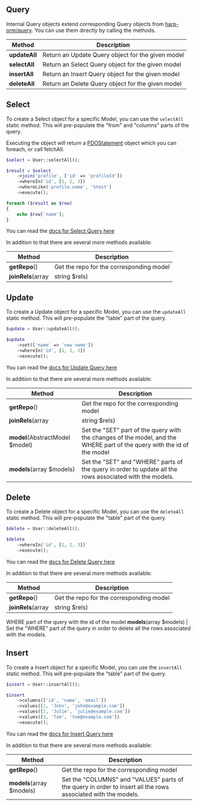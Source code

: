 ## Query

Internal Query objects extend corresponding Query objects from [harp-orm/query](https://github.com/harp-orm/query). You can use them directly by calling the methods.

Method        | Description
--------------|------------------------------------------------
__updateAll__ | Return an Update Query object for the given model
__selectAll__ | Return an Select Query object for the given model
__insertAll__ | Return an Insert Query object for the given model
__deleteAll__ | Return an Delete Query object for the given model

## Select

To create a Select object for a specific Model, you can use the ``selectAll`` static method. This will pre-populate the "from" and "columns" parts of the query.

Executing the object will return a [PDOStatement](http://php.net/manual/en/class.pdostatement.php) object which you can foreach, or call fetchAll.

```php
$select = User::selectAll();

$result = $select
    ->join('profile', ['id' => 'profileId'])
    ->whereIn('id', [1, 2, 3])
    ->whereLike('profile.name', '%test')
    ->execute();

foreach ($result as $row)
{
    echo $row['name'];
}
```

You can read the [docs for Select Query here](harp-orm/query/master/docs/Select.md)

In addition to that there are several more methods available:

Method                           | Description
---------------------------------|------------------------------------------------
__getRepo__()                    | Get the repo for the corresponding model
__joinRels__(array|string $rels) | Perform join on relations, configured in the repo.


## Update

To create a Update object for a specific Model, you can use the ``updateAll`` static method. This will pre-populate the "table" part of the query.

```php
$update = User::updateAll();

$update
    ->set(['name' => 'new name'])
    ->whereIn('id', [1, 2, 3])
    ->execute();
```

You can read the [docs for Update Query here](harp-orm/query/master/docs/Update.md)

In addition to that there are several more methods available:

Method                           | Description
---------------------------------|------------------------------------------------
__getRepo__()                    | Get the repo for the corresponding model
__joinRels__(array|string $rels) | Perform join on relations, configured in the repo.
__model__(AbstractModel $model)  | Set the "SET" part of the query with the changes of the model, and the WHERE part of the query with the id of the model
__models__(array $models)        | Set the "SET" and "WHERE" parts of the query in order to update all the rows associated with the models.

## Delete

To create a Delete object for a specific Model, you can use the ``deleteAll`` static method. This will pre-populate the "table" part of the query.

```php
$delete = User::deleteAll();

$delete
    ->whereIn('id', [1, 2, 3])
    ->execute();
```

You can read the [docs for Delete Query here](harp-orm/query/master/docs/Delete.md)

In addition to that there are several more methods available:

Method                           | Description
---------------------------------|------------------------------------------------
__getRepo__()                    | Get the repo for the corresponding model
__joinRels__(array|string $rels) | Perform join on relations, configured in the repo.
WHERE part of the query with the id of the model
__models__(array $models)        | Set the  "WHERE" part of the query in order to delete all the rows associated with the models.


## Insert

To create a Insert object for a specific Model, you can use the ``insertAll`` static method. This will pre-populate the "table" part of the query.

```php
$insert = User::insertAll();

$insert
    ->columns(['id', 'name', 'email'])
    ->values([1, 'John', 'john@example.com'])
    ->values([2, 'Julie', 'julie@example.com'])
    ->values([3, 'Tom', 'tom@example.com'])
    ->execute();
```

You can read the [docs for Insert Query here](harp-orm/query/master/docs/Insert.md)

In addition to that there are several more methods available:

Method                           | Description
---------------------------------|------------------------------------------------
__getRepo__()                    | Get the repo for the corresponding model
__models__(array $models)        | Set the  "COLUMNS" and "VALUES" parts of the query in order to insert all the rows associated with the models.


